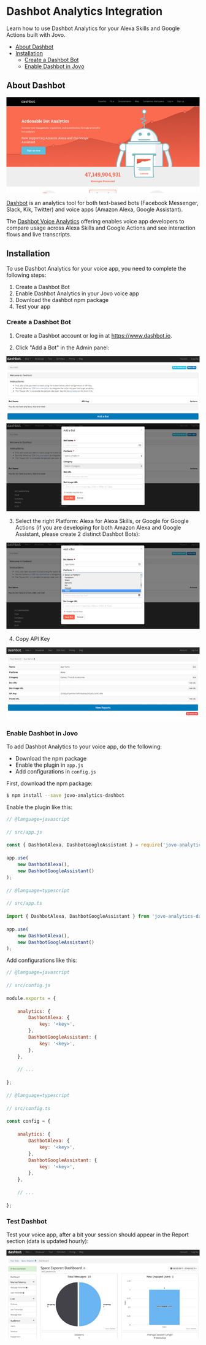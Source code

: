 # Dashbot Analytics Integration

Learn how to use Dashbot Analytics for your Alexa Skills and Google Actions built with Jovo.

* [About Dashbot](#about-dashbot)
* [Installation](#installation)
   * [Create a Dashbot Bot](#create-a-dashbot-bot)
   * [Enable Dashbot in Jovo](#enable-dashbot-in-jovo)


## About Dashbot

![Dashbot Website](./img/dashbot-home.jpg)

[Dashbot](https://www.dashbot.io/) is an analytics tool for both text-based bots (Facebook Messenger, Slack, Kik, Twitter) and voice apps (Amazon Alexa, Google Assistant).

The [Dashbot Voice Analytics](https://www.dashbot.io/voice) offering enables voice app developers to compare usage across Alexa Skills and Google Actions and see interaction flows and live transcripts.

## Installation

To use Dashbot Analytics for your voice app, you need to complete the following steps:

1. Create a Dashbot Bot
2. Enable Dashbot Analytics in your Jovo voice app
3. Download the dashbot npm package
4. Test your app

### Create a Dashbot Bot

1. Create a Dashbot account or log in at https://www.dashbot.io.

2. Click "Add a Bot" in the Admin panel:

![Dashbot Add a Bot](./img/dashbot-add-bot.jpg)
![Dashbot Add a Bot Step 2](./img/dashbot-add-bot2.jpg)

3. Select the right Platform: Alexa for Alexa Skills, or Google for Google Actions (if you are developing for both Amazon Alexa and Google Assistant, please create 2 distinct Dashbot Bots):

![Dashbot Select Platform](./img/dashbot-select-platform.jpg)

4. Copy API Key

![Dashbot Copy API Key](./img/dashbot-api-key.jpg)

### Enable Dashbot in Jovo

To add Dashbot Analytics to your voice app, do the following:

* Download the npm package
* Enable the plugin in `app.js`
* Add configurations in `config.js`

First, download the npm package:

```sh
$ npm install --save jovo-analytics-dashbot
```

Enable the plugin like this:

```javascript
// @language=javascript

// src/app.js

const { DashbotAlexa, DashbotGoogleAssistant } = require('jovo-analytics-dashbot');

app.use(
    new DashbotAlexa(),
    new DashbotGoogleAssistant()
);

// @language=typescript

// src/app.ts

import { DashbotAlexa, DashbotGoogleAssistant } from 'jovo-analytics-dashbot';

app.use(
    new DashbotAlexa(),
    new DashbotGoogleAssistant()
);
```

Add configurations like this:

```javascript
// @language=javascript

// src/config.js

module.exports = {
    
    analytics: {
        DashbotAlexa: {
            key: '<key>',
        },
        DashbotGoogleAssistant: {
            key: '<key>',
        },
    },

    // ...

};

// @language=typescript

// src/config.ts

const config = {
    
    analytics: {
        DashbotAlexa: {
            key: '<key>',
        },
        DashbotGoogleAssistant: {
            key: '<key>',
        },
    },

    // ...

};
```

### Test Dashbot

Test your voice app, after a bit your session should appear in the Report section (data is updated hourly):

![Dashbot Test](./img/dashbot-test.jpg)